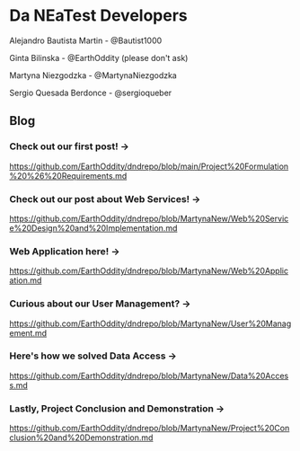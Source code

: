 # Da NEaTest Developers

Alejandro Bautista Martin - @Bautist1000 

Ginta Bilinska - @EarthOddity (please don't ask)

Martyna Niezgodzka - @MartynaNiezgodzka

Sergio Quesada Berdonce - @sergioqueber

## Blog

### Check out our first post! -> 
https://github.com/EarthOddity/dndrepo/blob/main/Project%20Formulation%20%26%20Requirements.md

### Check out our post about Web Services! -> 
https://github.com/EarthOddity/dndrepo/blob/MartynaNew/Web%20Service%20Design%20and%20Implementation.md

### Web Application here! -> 
https://github.com/EarthOddity/dndrepo/blob/MartynaNew/Web%20Application.md

### Curious about our User Management? -> 
https://github.com/EarthOddity/dndrepo/blob/MartynaNew/User%20Management.md

### Here's how we solved Data Access -> 
https://github.com/EarthOddity/dndrepo/blob/MartynaNew/Data%20Access.md

### Lastly, Project Conclusion and Demonstration -> 
https://github.com/EarthOddity/dndrepo/blob/MartynaNew/Project%20Conclusion%20and%20Demonstration.md
